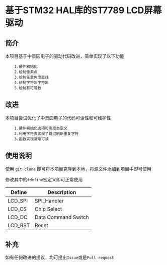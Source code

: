 # 基于STM32 HAL库的ST7789 LCD屏幕驱动

## 简介

本项目基于中景园电子的驱动代码改进，简单实现了以下功能

        1.硬件初始化
        2.绘制像素点
        3.绘制任意角度直线
        4.绘制字符及字符串
        5.绘制有符号数

## 改进

本项目尝试优化了中景园电子的代码可读性和可维护性

        1.硬件初始化选项可高度自定义
        2.利用字符表实现了跳过刷新重复字符
        3.函数实现清晰可读

## 使用说明

使用 `git clone` 即可将本项目克隆到本地，将源文件添加到项目中即可使用

修改其中的`#define`宏定义即可正常使用

|Define    |Description         |
|----------|--------------------|
|LCD_SPI   |SPI_Handler         |
|LCD_CS    |Chip Select         |
|LCD_DC    |Data Command Switch |
|LCD_RST   |Reset               |

## 补充

如有任何改进的提议，均可提出`Issue`或是`Pull request`
